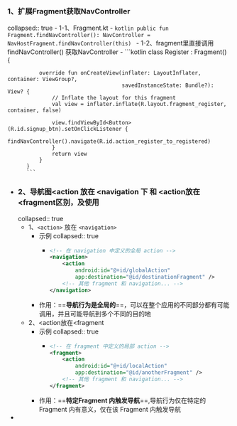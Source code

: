 ### 1、扩展Fragment获取NavController
collapsed:: true
	- 1-1、Fragment.kt
		- ```kotlin
		  public fun Fragment.findNavController(): NavController =
		      NavHostFragment.findNavController(this)
		  ```
	- 1-2、fragment里直接调用findNavController() 获取NavController
		- ```kotlin
		  class Register : Fragment() {
		  
		      override fun onCreateView(inflater: LayoutInflater, container: ViewGroup?,
		                                savedInstanceState: Bundle?): View? {
		          // Inflate the layout for this fragment
		          val view = inflater.inflate(R.layout.fragment_register, container, false)
		  
		          view.findViewById<Button>(R.id.signup_btn).setOnClickListener {
		              findNavController().navigate(R.id.action_register_to_registered)
		          }
		          return view
		      }
		  }
		  ```
- ### 2、导航图<action 放在 <navigation 下 和 <action放在<fragment区别，及使用
  collapsed:: true
	- 1、`<action>` 放在 `<navigation>`
		- 示例
		  collapsed:: true
			- ```xml
			  <!-- 在 navigation 中定义的全局 action -->
			  <navigation>
			      <action
			          android:id="@+id/globalAction"
			          app:destination="@id/destinationFragment" />
			      <!-- 其他 fragment 和 navigation... -->
			  </navigation>
			  
			  ```
		- 作用：==**导航行为是全局的**==，可以在整个应用的不同部分都有可能调用，并且可能导航到多个不同的目的地
	- 2、<action放在<fragment
		- 示例
		  collapsed:: true
			- ```xml
			  <!-- 在 fragment 中定义的局部 action -->
			  <fragment>
			      <action
			          android:id="@+id/localAction"
			          app:destination="@id/anotherFragment" />
			      <!-- 其他 fragment 和 navigation... -->
			  </fragment>
			  
			  ```
		- 作用：==**特定Fragment 内触发导航**==,导航行为仅在特定的 Fragment 内有意义，仅在该 Fragment 内触发导航
-
